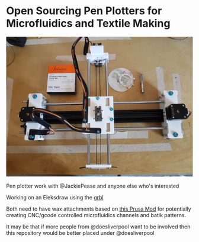 # Open Sourcing Pen Plotters for Microfluidics and Textile Making

![Eleksdraw](images/PaperDiagnosticPrinter.jpg)

Pen plotter work with @JackiePease and anyone else who's interested

Working on an Eleksdraw using the [grbl](https://github.com/robottini/grbl-servo)

Both need to have wax attachments based on [this Prusa Mod](https://www.thingiverse.com/thing:1677063) for potentially creating CNC/gcode controlled microfluidics channels and batik patterns.


It may be that if more people from @doesliverpool want to be involved then this repository would be better placed under @doesliverpool
